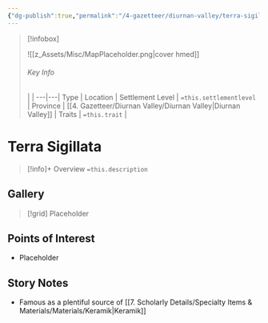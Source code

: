 ```yaml
---
{"dg-publish":true,"permalink":"/4-gazetteer/diurnan-valley/terra-sigillata/terra-sigillata/","noteIcon":""}
---
```



> [!infobox]
> 
> ![[z_Assets/Misc/MapPlaceholder.png\|cover hmed]]
> ###### Key Info
>  |   |
> ---|---|
> Type | Location |
> Settlement Level | `=this.settlementlevel` |
> Province | [[4. Gazetteer/Diurnan Valley/Diurnan Valley\|Diurnan Valley]] |
> Traits | `=this.trait` |

# Terra Sigillata

> [!info]+ Overview
> `=this.description`

## Gallery

>[!grid]
>Placeholder


## Points of Interest

- Placeholder

## Story Notes

- Famous as a plentiful source of [[7. Scholarly Details/Specialty Items & Materials/Materials/Keramik\|Keramik]] 